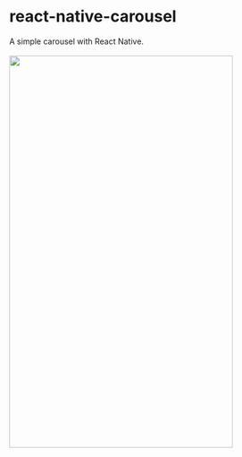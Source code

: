 # react-native-carousel
A simple carousel with React Native.
<br></br>
<img src="demo/react_native_carousel_demo.gif" width="400" height="700">
